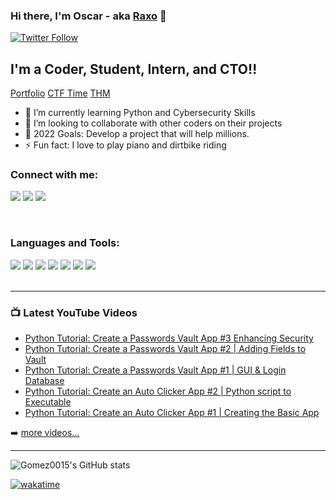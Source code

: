 ### Hi there, I'm Oscar - aka [Raxo][portfolio] 👋

[![Twitter Follow](https://img.shields.io/twitter/follow/RaxoCoding?color=1DA1F2&logo=twitter&style=for-the-badge)](https://twitter.com/RaxoCoding?ref_src=twsrc%5Etfw)

## I'm a Coder, Student, Intern, and CTO!!

[Portfolio](https://gomez0015.github.io/PortfolioCMD/)
[CTF Time](https://ctftime.org/user/128132)
[THM](https://tryhackme.com/p/RaxoCoding)

- 🌱 I’m currently learning Python and Cybersecurity Skills
- 👯 I’m looking to collaborate with other coders on their projects
- 🥅 2022 Goals: Develop a project that will help millions.
- ⚡ Fun fact: I love to play piano and dirtbike riding

### Connect with me:

[<image src="https://img.shields.io/badge/Youtube-3776AB?style=for-the-badge&logo=youtube&logoColor=red">][youtube]
[<image src="https://img.shields.io/badge/Twitter-black?style=for-the-badge&logo=twitter&logoColor=lightblue">][twitter]
[<image src="https://img.shields.io/badge/LinkedIn-black?style=for-the-badge&logo=linkedin&logoColor=blue">][linkedin]

<br />

### Languages and Tools:

<image src="https://img.shields.io/badge/Python-3776AB?style=for-the-badge&logo=python&logoColor=black">
<image src="https://img.shields.io/badge/javascript-black.svg?&style=for-the-badge&logo=javascript&logoColor=yellow">  
<image src="https://img.shields.io/badge/C%20Language-grey.svg?&style=for-the-badge&logo=c&logoColor=pink">  
<image src="https://img.shields.io/badge/bash-4D4D4D?style=for-the-badge&logo=windows%20terminal&logoColor=white">       
<image src="https://img.shields.io/badge/Windows-0078D6?style=for-the-badge&logo=windows&logoColor=white">  
<image src="https://img.shields.io/badge/Linux-FCC624?style=for-the-badge&logo=linux&logoColor=black"> 
<image src="https://img.shields.io/badge/Kali_Linux-557C94?style=for-the-badge&logo=kali-linux&logoColor=white">  

<br />
<br />

---

### 📺 Latest YouTube Videos

<!-- YOUTUBE:START -->
- [Python Tutorial: Create a Passwords Vault App #3 Enhancing Security](https://www.youtube.com/watch?v=QBSAfahLuSk)
- [Python Tutorial: Create a Passwords Vault App #2 | Adding Fields to Vault](https://www.youtube.com/watch?v=EDxQKsyUg40)
- [Python Tutorial: Create a Passwords Vault App #1 | GUI &amp; Login Database](https://www.youtube.com/watch?v=UrH2WCoYEVo)
- [Python Tutorial: Create an Auto Clicker App #2 | Python script to Executable](https://www.youtube.com/watch?v=gXjNLTJZOL0)
- [Python Tutorial: Create an Auto Clicker App #1 | Creating the Basic App](https://www.youtube.com/watch?v=jd85QCRnptE)
<!-- YOUTUBE:END -->

➡️ [more videos...](https://www.youtube.com/channel/UCGxmNncs5ihjB-xk_9UUHyw)

---

![Gomez0015's GitHub stats](https://github-readme-stats.vercel.app/api?username=Gomez0015&show_icons=true)

[![wakatime](https://wakatime.com/badge/user/e0b4663d-0a71-4786-bba3-d0a152b8e1de.svg)](https://wakatime.com/@e0b4663d-0a71-4786-bba3-d0a152b8e1de)

[twitter]: https://twitter.com/RaxoCoding
[youtube]: https://www.youtube.com/channel/UCGxmNncs5ihjB-xk_9UUHyw
[linkedin]: https://www.linkedin.com/in/oscargomezceo/
[portfolio]: https://gomez0015.github.io/PortfolioCMD/

